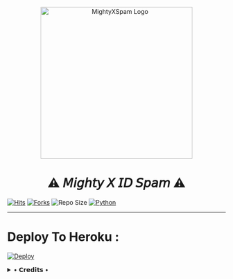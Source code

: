 <p align="center">
  <img src="https://telegra.ph/file/38eae16b57a0c2d039423.jpg"width="350"" alt="MightyXSpam Logo">
</p>
<h1 align="center">
  <b>⚠️ 𝘔𝘪𝘨𝘩𝘵𝘺 𝘟 𝘐𝘋 𝘚𝘱𝘢𝘮 ⚠️</b>
</h1>

[![Hits](https://hits.seeyoufarm.com/api/count/incr/badge.svg?url=https%3A%2F%2Fgithub.com%2FBeingMighty%2FMightyXIDSpam&count_bg=%2379C83D&title_bg=%23555555&icon=&icon_color=%23E7E7E7&title=Hits&edge_flat=true)](https://github.com/BeingMighty/MightyXIDSpam)
[![Forks](https://img.shields.io/github/forks/BeingMighty/MightyXIDSpam?style=flat-square&color=blue)](https://github.com/BeingMighty/MightyXIDSpam/fork)
![Repo Size](https://img.shields.io/github/repo-size/BeingMighty/MightyXIDSpam?&color=limegreen&style=flat-square&logo=github)
[![Python](https://img.shields.io/badge/Python-v3.9.7-blue?style=flat-square)](https://www.python.org/)

----
 
# Deploy To Heroku :

[![Deploy](https://www.herokucdn.com/deploy/button.svg)](https://heroku.com/deploy)
<br>

<details>
 
  <summary> • 𝗖𝗿𝗲𝗱𝗶𝘁𝘀 • </summary>
  
* [MightyX Creator](https://github.com/BeingMighty)

* [Lonami](https://github.com/LonamiWebs/) For [Telethon.](https://github.com/LonamiWebs/Telethon)

</details>

